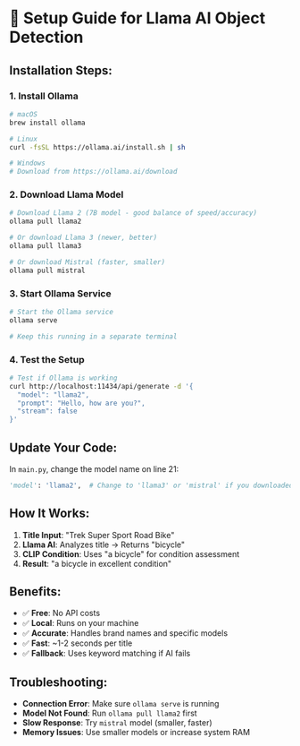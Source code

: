 # 🚀 Setup Guide for Llama AI Object Detection

## **Installation Steps:**

### **1. Install Ollama**

```bash
# macOS
brew install ollama

# Linux
curl -fsSL https://ollama.ai/install.sh | sh

# Windows
# Download from https://ollama.ai/download
```

### **2. Download Llama Model**

```bash
# Download Llama 2 (7B model - good balance of speed/accuracy)
ollama pull llama2

# Or download Llama 3 (newer, better)
ollama pull llama3

# Or download Mistral (faster, smaller)
ollama pull mistral
```

### **3. Start Ollama Service**

```bash
# Start the Ollama service
ollama serve

# Keep this running in a separate terminal
```

### **4. Test the Setup**

```bash
# Test if Ollama is working
curl http://localhost:11434/api/generate -d '{
  "model": "llama2",
  "prompt": "Hello, how are you?",
  "stream": false
}'
```

## **Update Your Code:**

In `main.py`, change the model name on line 21:

```python
'model': 'llama2',  # Change to 'llama3' or 'mistral' if you downloaded those
```

## **How It Works:**

1. **Title Input**: "Trek Super Sport Road Bike"
2. **Llama AI**: Analyzes title → Returns "bicycle"
3. **CLIP Condition**: Uses "a bicycle" for condition assessment
4. **Result**: "a bicycle in excellent condition"

## **Benefits:**

- ✅ **Free**: No API costs
- ✅ **Local**: Runs on your machine
- ✅ **Accurate**: Handles brand names and specific models
- ✅ **Fast**: ~1-2 seconds per title
- ✅ **Fallback**: Uses keyword matching if AI fails

## **Troubleshooting:**

- **Connection Error**: Make sure `ollama serve` is running
- **Model Not Found**: Run `ollama pull llama2` first
- **Slow Response**: Try `mistral` model (smaller, faster)
- **Memory Issues**: Use smaller models or increase system RAM
